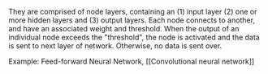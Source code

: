 They are comprised of node layers, containing an (1) input layer (2) one or more hidden layers and (3) output layers. Each node connects to another, and have an associated weight and threshold. When the output of an individual node exceeds the "threshold", the node is activated and the data is sent to next layer of network. Otherwise, no data is sent over.

Example: Feed-forward Neural Network, [[Convolutional neural network]]